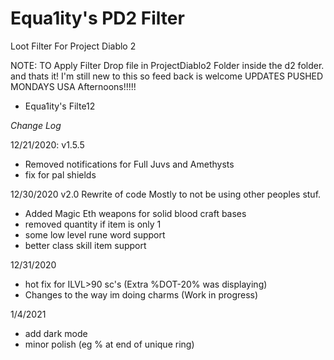 # Equa1ity's PD2 Filter
Loot Filter For Project Diablo 2

NOTE:
TO Apply Filter Drop file in ProjectDiablo2 Folder inside the d2 folder. and thats it!
I'm still new to this so feed back is welcome
UPDATES PUSHED MONDAYS USA Afternoons!!!!!
* Equa1ity's Filte12

_*Change Log*_

12/21/2020: v1.5.5
- Removed notifications for Full Juvs and Amethysts
- fix for pal shields

12/30/2020 v2.0
Rewrite of code Mostly to not be using other peoples stuf.

- Added Magic Eth weapons for solid blood craft bases
- removed quantity if item  is only 1
- some low level rune word support
- better class skill item support

12/31/2020
- hot fix for ILVL>90 sc's (Extra %DOT-20% was displaying)
- Changes to the way im doing charms (Work in progress)


1/4/2021
- add dark mode
- minor polish (eg % at end of unique ring)
